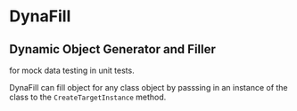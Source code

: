# DynaFill
## Dynamic Object Generator and Filler

for mock data testing in unit tests.

DynaFill can fill object for any class object by passsing in an instance of the class to the `CreateTargetInstance` method.
